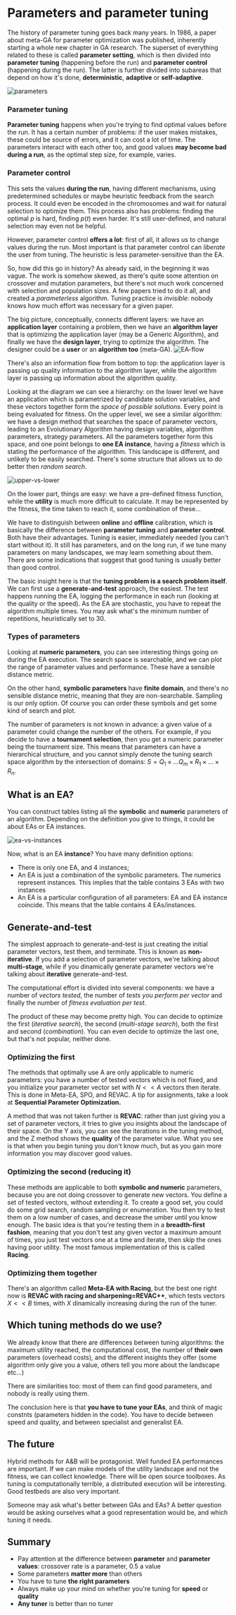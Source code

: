 # Parameters and parameter tuning

The history of parameter tuning goes back many years. In 1986, a paper about meta-GA for parameter optimization was published, inherently starting a whole new chapter in GA research. The superset of everything related to these is called **parameter setting**, which is then divided into **parameter tuning** (happening before the run) and **parameter control** (happening during the run). The latter is further divided into subareas that depend on how it's done, **deterministic**, **adaptive** or **self-adaptive**.

![parameters](./res/parameters.png)

### Parameter tuning

**Parameter tuning** happens when you're trying to find optimal values before the run. It has a certain number of problems: if the user makes mistakes, these could be source of errors, and it can cost a lot of time. The parameters interact with each other too, and good values **may become bad during a run**, as the optimal step size, for example, varies.

### Parameter control

This sets the values **during the run**, having different mechanisms, using predetermined schedules or maybe heuristic feedback from the search process. It could even be encoded in the chromosomes and wait for natural selection to optimize them. This process also has problems: finding the optimal $p$ is hard, finding $p(t)$ even harder. It's still user-defined, and natural selection may even not be helpful.

However, parameter control **offers a lot**: first of all, it allows us to change values during the run. Most important is that parameter control can *liberate* the user from tuning. The heuristic is less parameter-sensitive than the EA. 

So, how did this go in history? As already said, in the beginning it was vague. The work is somehow skewed, as there's quite some attention on crossover and mutation parameters, but there's not much work concerned with selection and population sizes. A few papers tried to do it all, and created a *parameterless* algorithm. Tuning practice is *invisible*: nobody knows how much effort was necessary for a given paper. 

The big picture, conceptually, connects different layers: we have an **application layer** containing a problem, then we have an **algorithm layer** that is optimizing the application layer (may be a Generic Algorithm), and finally we have the **design layer**, trying to optimize the algorithm. The designer could be a **user** or an **algorithm too** (meta-GA). ![EA-flow](./res/EA-flow.png)

There's also an information flow from bottom to top: the application layer is passing up quality information to the algorithm layer, while the algorithm layer is passing up information about the algorithm quality.

Looking at the diagram we can see a hierarchy: on the lower level we have an application which is parametrized by candidate solution variables, and these vectors together form the *space of possible solutions*. Every point is being evaluated for fitness. On the upper level, we see a similar algorithm: we have a design method that searches the space of parameter vectors, leading to an Evolutionary Algorithm having design variables, algorithm parameters, strategy parameters. All the parameters together form this space, and one point belongs to **one EA instance**, having a *fitness* which is stating the performance of the algorithm. This landscape is different, and unlikely to be easily searched. There's some structure that allows us to do better then *random search*. 

![upper-vs-lower](./res/upper-vs-lower.png)

On the lower part, things are easy: we have a pre-defined fitness function, while the **utility** is much more difficult to calculate. It may be represented by the fitness, the time taken to reach it, some combination of these...

We have to distinguish between **online** and **offline** calibration, which is basically the difference between **parameter tuning** and **parameter control**. Both have their advantages. Tuning is easier, immediately needed (you can't start without it). It still has parameters, and on the long run, if we tune many parameters on many landscapes, we may learn something about them. There are some indications that suggest that good tuning is usually better than good control.

The basic insight here is that the **tuning problem is a search problem itself**. We can first use a **generate-and-test** approach, the easiest. The test happens running the EA, logging the performance in each run (looking at the quality or the speed). As the EA are stochastic, you have to repeat the algorithm multiple times. You may ask what's the minimum number of repetitions, heuristically set to 30. 

### Types of parameters

Looking at **numeric parameters**, you can see interesting things going on during the EA execution. The search space is searchable, and we can plot the range of parameter values and performance. These have a sensible distance metric.

On the other hand, **symbolic parameters** have **finite domain**, and there's no sensible distance metric, meaning that they are non-searchable. Sampling is our only option. Of course you can order these symbols and get some kind of search and plot. 

The number of parameters is not known in advance: a given value of a parameter could change the number of the others. For example, if you decide to have a **tournament selection**, then you get a numeric parameter being the tournament size. This means that parameters can have a hierarchical structure, and you cannot simply denote the tuning search space algorithm by the intersection of domains: $S=Q_{1} \times \ldots Q_{m} \times R_{1} \times \ldots \times R_{n}$.

## What is an EA?

You can construct tables listing all the **symbolic** and **numeric** parameters of an algorithm. Depending on the definition you give to things, it could be about EAs or EA instances.

![ea-vs-instances](./res/ea-vs-instances.png)

Now, what is an EA **instance**? You have many definition options:

- There is only one EA, and 4 instances; 
- An EA is just a combination of the symbolic parameters. The numerics represent instances. This implies that the table contains 3 EAs with two instances
- An EA is a particular configuration of all parameters: EA and EA instance coincide. This means that the table contains 4 EAs/instances.

## Generate-and-test

The simplest approach to generate-and-test is just creating the initial parameter vectors, test them, and terminate. This is known as **non-iterative**. If you add a selection of parameter vectors, we're talking about **multi-stage**, while if you dinamically generate parameter vectors we're talking about **iterative** generate-and-test.

The computational effort is divided into several components: we have a number of *vectors tested*, the number of *tests you perform per vector* and finally the number of *fitness evaluation per test*.

The product of these may become pretty high. You can decide to optimize the first (*iterative search*), the second (*multi-stage search*), both the first and second (*combination*). You can even decide to optimize the last one, but that's not popular, neither done. 

### Optimizing the first

The methods that optimally use A are only applicable to numeric parameters: you have a number of tested vectors which is not fixed, and you initialize your parameter vector set with $N<<A$ vectors then iterate. This is done in Meta-EA, SPO, and REVAC. A tip for assignments, take a look at **Sequential Parameter Optimization.**

A method that was not taken further is **REVAC**: rather than just giving you a set of parameter vectors, it tries to give you insights about the landscape of their space. On the Y axis, you can see the iterations in the tuning method, and the Z method shows the **quality** of the parameter value. What you see is that when you begin tuning you don't know much, but as you gain more information you may discover good values. 

### Optimizing the second (reducing it)

These methods are applicable to both **symbolic and numeric** parameters, because you are not doing crossover to generate new vectors. You define a set of tested vectors, without extending it. To create a good set, you could do some grid search, random sampling or enumeration. You then try to test them on a low number of cases, and decrease the umber until you know enough. The basic idea is that you're testing them in a **breadth-first fashion**, meaning that you don't test any given vector a maximum amount of times, you just test vectors one at a time and iterate, then skip the ones having poor utility. The most famous implementation of this is called **Racing**.

### Optimizing them together

There's an algorithm called **Meta-EA with Racing**, but the best one right now is **REVAC with racing and sharpening=REVAC++**, which tests vectors $X<<B$ times, with $X$ dinamically increasing during the run of the tuner.

## Which tuning methods do we use?

We already know that there are differences between tuning algorithms: the maximum utility reached, the computational cost, the number of **their own** parameters (overhead costs), and the different insights they offer (some algorithm only give you a value, others tell you more about the landscape etc...)

There are similarities too: most of them can find good parameters, and nobody is really using them. 

The conclusion here is that **you have to tune your EAs**, and think of magic constnts (parameters hidden in the code). You have to decide between speed and quality, and between specialist and generalist EA.

## The future

Hybrid methods for A&B will be protagonist. Well funded EA performances are important. If we can make models of the utility landscape and not the fitness, we can collect knowledge. There will be open source toolboxes. As tuning is computationally terrible, a distributed execution will be interesting. Good testbeds are also very important.

Someone may ask what's better between GAs and EAs? A better question would be asking ourselves what a good representation would be, and which tuning it needs.

## Summary

- Pay attention at the difference between **parameter** and **parameter values**: crossover rate is a parameter, 0.5 a value
- Some parameters **matter more** than others
- You have to tune **the right parameters**
- Always make up your mind on whether you're tuning for **speed** or **quality**
- **Any tuner** is better than no tuner


